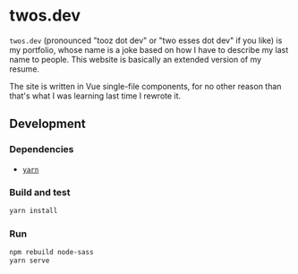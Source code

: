 # twos.dev

`twos.dev` (pronounced "tooz dot dev" or "two esses dot dev" if you like) is my
portfolio, whose name is a joke based on how I have to describe my last name to
people. This website is basically an extended version of my resume.

The site is written in Vue single-file components, for no other reason than
that's what I was learning last time I rewrote it.

## Development

### Dependencies

- [`yarn`][yarn]

[yarn]: https://github.com/yarnpkg/yarn

### Build and test

```sh
yarn install
```

### Run

```sh
npm rebuild node-sass
yarn serve
```
